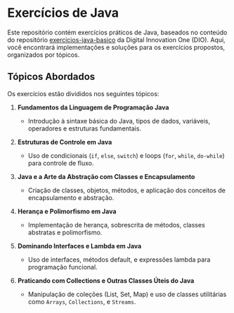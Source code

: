 # Exercícios de Java

Este repositório contém exercícios práticos de Java, baseados no conteúdo do repositório [exercicios-java-basico](https://github.com/digitalinnovationone/exercicios-java-basico/tree/main) da Digital Innovation One (DIO). Aqui, você encontrará implementações e soluções para os exercícios propostos, organizados por tópicos.

## Tópicos Abordados

Os exercícios estão divididos nos seguintes tópicos:

1. **Fundamentos da Linguagem de Programação Java**
    - Introdução à sintaxe básica do Java, tipos de dados, variáveis, operadores e estruturas fundamentais.

2. **Estruturas de Controle em Java**
    - Uso de condicionais (`if`, `else`, `switch`) e loops (`for`, `while`, `do-while`) para controle de fluxo.

3. **Java e a Arte da Abstração com Classes e Encapsulamento**
    - Criação de classes, objetos, métodos, e aplicação dos conceitos de encapsulamento e abstração.

4. **Herança e Polimorfismo em Java**
    - Implementação de herança, sobrescrita de métodos, classes abstratas e polimorfismo.

5. **Dominando Interfaces e Lambda em Java**
    - Uso de interfaces, métodos default, e expressões lambda para programação funcional.

6. **Praticando com Collections e Outras Classes Úteis do Java**
    - Manipulação de coleções (List, Set, Map) e uso de classes utilitárias como `Arrays`, `Collections`, e `Streams`.
